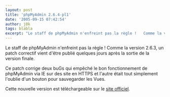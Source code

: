 ```yaml
---
layout: post
title: 'phpMyAdmin 2.6.4-pl1'
date: '2005-09-15 07:42:54'
author: j0k
tags: blabla
excerpt: "Le staff de phpMyAdmin n'enfreint pas la règle !   Comme la version 2.6.3, un patch correctif vient d'être publié quelques jours après la sortie de la version finale.  \n  \nCe patch corrige deux buGs qui empêché le bon fonctionnement de phpMyAdmin via IE sur des site en HTTPS et l'autre était tout simplement l'oublie d'un bouton pour sauvegarder les Vues.       …"
---
```


Le staff de phpMyAdmin n'enfreint pas la règle !   Comme la version 2.6.3, un patch correctif vient d'être publié quelques jours après la sortie de la version finale.

Ce patch corrige deux buGs qui empêché le bon fonctionnement de phpMyAdmin via IE sur des site en HTTPS et l'autre était tout simplement l'oublie d'un bouton pour sauvegarder les Vues.

Cette nouvelle version est téléchargeable sur le [site officiel](http://www.phpmyadmin.net/home_page/downloads.php#2.6.4-pl1).
